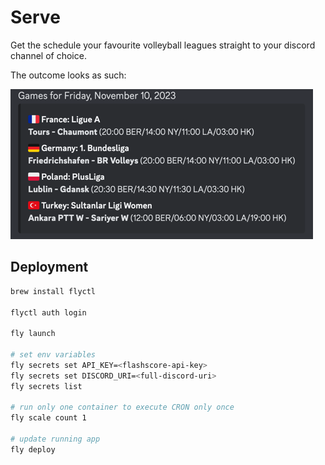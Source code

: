 # Serve

Get the schedule your favourite volleyball leagues straight to your discord channel of choice.

The outcome looks as such:

![img.png](img.png)

## Deployment
```bash
brew install flyctl

flyctl auth login

fly launch

# set env variables
fly secrets set API_KEY=<flashscore-api-key>                                                                                                                        
fly secrets set DISCORD_URI=<full-discord-uri>
fly secrets list

# run only one container to execute CRON only once
fly scale count 1

# update running app
fly deploy
```